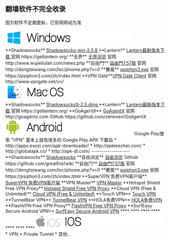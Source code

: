 ## 翻墙软件不完全收录
因为软件不定期更新，已官网网站为准

<img src="image\Windows_logo.png">
**Shadowsocks**   <a href="https://github.com/it-andy-hou/fq/blob/master/Windows/Shadowsocks/Shadowsocks-win-2.5.8.zip"> Shadowsocks-win-2.5.8 </a>
**Lantern** <a href="https://github.com/getlantern/lantern/releases/tag/latest">Lantern最新版本下载 </a> 官网 https://getlantern.org/
**无界** <a href="https://git.io/HNvvvQ">无界浏览</a>  官网 http://www.wujieliulan.com/news.php
**自由門** <a href="https://git.io/fgp">自由門7.57版</a> 官网 http://dongtaiwang.com/loc/phome.php?v=0
**賽風** <a href="https://psiphon3.com/psiphon3.exe">psiphon3.exe</a> 官网 https://psiphon3.com/zh/index.html
**VPN Gate**<a href="http://www.vpngate.net/cn/download.aspx">VPN Gate Client</a> 官网 http://www.vpngate.net/cn/


<img src="image\MAC_logo.png">
**Shadowsocks** <a href="https://github.com/it-andy-hou/fq/blob/master/Mac/Shadowsocks/ShadowsocksX-2.5.dmg"> ShadowsocksX-2.5.dmg </a>
**Lantern** <a href="https://github.com/getlantern/lantern/releases/tag/latest">Lantern最新版本下载 </a> 官网 https://getlantern.org/
**GoAgentX** <a href="https://github.com/it-andy-hou/fq/blob/master/Mac/GoAgentX/GoAgentX-v2.3.7.dmg">GoAgentX</a> 官网 http://goagentx.com Github https://github.com/zenoven/GoAgentX

<img src="image\android_logo.png">
Google Play搜索 "VPN" 基本上就有很多的
Google Play APK 下載站
* http://apps.evozi.com/apk-downloader/
* http://apkleecher.com/
* http://globalapk.co/
* http://apk-dl.com/
-------------------
**Shadowsocks** <a href="https://play.google.com/store/apps/details?id=com.github.shadowsocks">Shadowsocks</a> 
**自由浏览** <a href="https://play.google.com/store/apps/details?id=org.greatfire.freebrowser">自由浏览</a> Github https://github.com/greatfire/wiki
**自由门** <a href="https://git.io/fgma">自由門7.57版</a> 官网 http://dongtaiwang.com/loc/phome.php?v=0
**賽風** <a href="https://psiphon3.com/PsiphonAndroid.apk">psiphon3.exe</a> 官网 https://psiphon3.com/zh/index.html
**SuperVPN 免费VPN客户端** <a href="https://play.google.com/store/apps/details?id=com.jrzheng.supervpnfree">SuperVPN 免费VPN客户端</a>
**VPN Master** <a href="https://play.google.com/store/apps/details?id=free.vpn.unblock.proxy.vpnmaster">VPN Master</a>
**Hotspot Shield Free VPN Proxy** <a href="https://play.google.com/store/apps/details?id=hotspotshield.android.vpn">Hotspot Shield Free VPN Proxy</a>
**Cloud VPN (Free & Unlimited)** <a href="https://play.google.com/store/apps/details?id=net.bypass.vpn">Cloud VPN (Free & Unlimited)</a>
**Touch VPN** <a href="https://play.google.com/store/apps/details?id=com.northghost.touchvpn">Touch VPN</a>
**TunnelBear VPN** <a href="https://play.google.com/store/apps/details?id=com.tunnelbear.android">TunnelBear VPN</a>
**HOLA免费VPN** <a href="https://play.google.com/store/apps/details?id=org.hola">HOLA免费VPN</a>
**FlashVPN Free VPN Proxy** <a href="https://play.google.com/store/apps/details?id=net.flashsoft.flashvpn.activity">FlashVPN Free VPN Proxy</a>
**SurfEasy Secure Android VPN** <a href="https://play.google.com/store/apps/details?id=com.surfeasy">SurfEasy Secure Android VPN</a>
****
****
****
****
****
****
****

<img src="image\ios_logo.png">
* VPN
* Private Tunnel
* 其他..